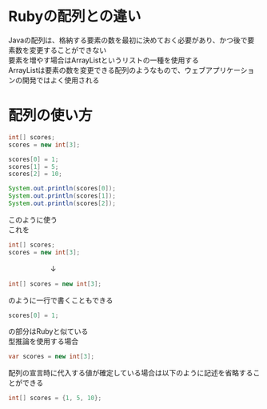 # Rubyの配列との違い
Javaの配列は、格納する要素の数を最初に決めておく必要があり、かつ後で要素数を変更することができない<br>
要素を増やす場合はArrayListというリストの一種を使用する<br>
ArrayListは要素の数を変更できる配列のようなもので、ウェブアプリケーションの開発ではよく使用される

# 配列の使い方
```java
int[] scores;
scores = new int[3];

scores[0] = 1;
scores[1] = 5;
scores[2] = 10;

System.out.println(scores[0]);
System.out.println(scores[1]);
System.out.println(scores[2]);
```

このように使う<br>
これを
```java
int[] scores;
scores = new int[3];
```
　　　　　　↓
```java
int[] scores = new int[3];
```
のように一行で書くこともできる
```java
scores[0] = 1;
```
の部分はRubyと似ている<br>
型推論を使用する場合
```java
var scores = new int[3];
```
配列の宣言時に代入する値が確定している場合は以下のように記述を省略することができる
```java
int[] scores = {1, 5, 10};
```
